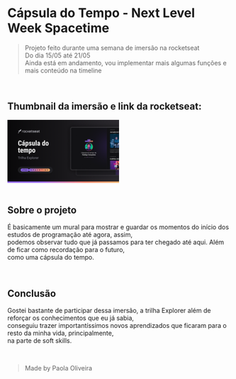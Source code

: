 # Cápsula do Tempo - Next Level Week Spacetime

> Projeto feito durante uma semana de imersão na rocketseat <br>
> Do dia 15/05 até 21/05 <br>
> Ainda está em andamento, vou implementar mais algumas funções e mais conteúdo na timeline <br>

<br>

## Thumbnail da imersão e link da rocketseat:

<a href="https://www.rocketseat.com.br/" alt="Site da rocketseat">
<img src=".github/preview.png" alt="inspiração do projeto" width="50%">
</a><br>

<br>

## Sobre o projeto

É basicamente um mural para mostrar e guardar os momentos do início dos estudos de programação até agora, assim, <br>
podemos observar tudo que já passamos para ter chegado até aqui. Além de ficar como recordação para o futuro, <br>
como uma cápsula do tempo. <br>

<br>

## Conclusão

Gostei bastante de participar dessa imersão, a trilha Explorer além de reforçar os conhecimentos que eu já sabia, <br>
conseguiu trazer importantíssimos novos aprendizados que ficaram para o resto da minha vida, principalmente, <br>
na parte de soft skills. <br>

<br>

> Made by Paola Oliveira
